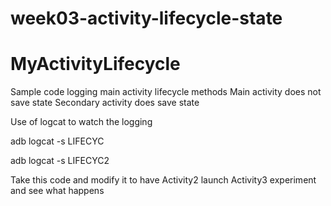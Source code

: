 # week03-activity-lifecycle-state
# MyActivityLifecycle
Sample code logging main activity lifecycle methods
Main activity does not save state
Secondary activity does save state

Use of logcat to watch the logging

adb logcat -s LIFECYC

adb logcat -s LIFECYC2

Take this code and modify it to have Activity2 launch Activity3
experiment and see what happens


